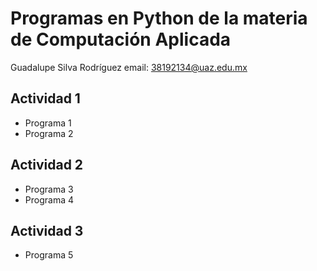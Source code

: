 # Programas en Python de la materia de Computación Aplicada

Guadalupe Silva Rodríguez
email: 38192134@uaz.edu.mx

## Actividad 1
- Programa 1
- Programa 2

## Actividad 2
- Programa 3
- Programa 4

## Actividad 3
- Programa 5
